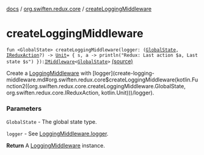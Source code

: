 [docs](../index.md) / [org.swiften.redux.core](index.md) / [createLoggingMiddleware](./create-logging-middleware.md)

# createLoggingMiddleware

`fun <GlobalState> createLoggingMiddleware(logger: (`[`GlobalState`](create-logging-middleware.md#GlobalState)`, `[`IReduxAction`](-i-redux-action.md)`?) -> `[`Unit`](https://kotlinlang.org/api/latest/jvm/stdlib/kotlin/-unit/index.html)` = { s, a ->
  println("Redux: Last action $a, Last state $s")
}): `[`IMiddleware`](-i-middleware.md)`<`[`GlobalState`](create-logging-middleware.md#GlobalState)`>` [(source)](https://github.com/protoman92/KotlinRedux/tree/master/common/common-core/src/main/kotlin/org/swiften/redux/core/LoggingMiddleware.kt#L51)

Create a [LoggingMiddleware](-logging-middleware/index.md) with [logger](create-logging-middleware.md#org.swiften.redux.core$createLoggingMiddleware(kotlin.Function2((org.swiften.redux.core.createLoggingMiddleware.GlobalState, org.swiften.redux.core.IReduxAction, kotlin.Unit)))/logger).

### Parameters

`GlobalState` - The global state type.

`logger` - See [LoggingMiddleware.logger](-logging-middleware/logger.md).

**Return**
A [LoggingMiddleware](-logging-middleware/index.md) instance.

